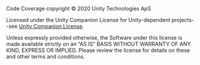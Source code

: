 Code Coverage copyright © 2020 Unity Technologies ApS

Licensed under the Unity Companion License for Unity-dependent projects--see [Unity Companion License](https://www.unity3d.com/legal/licenses/Unity_Companion_License). 

Unless expressly provided otherwise, the Software under this license is made available strictly on an “AS IS” BASIS WITHOUT WARRANTY OF ANY KIND, EXPRESS OR IMPLIED. Please review the license for details on these and other terms and conditions.
